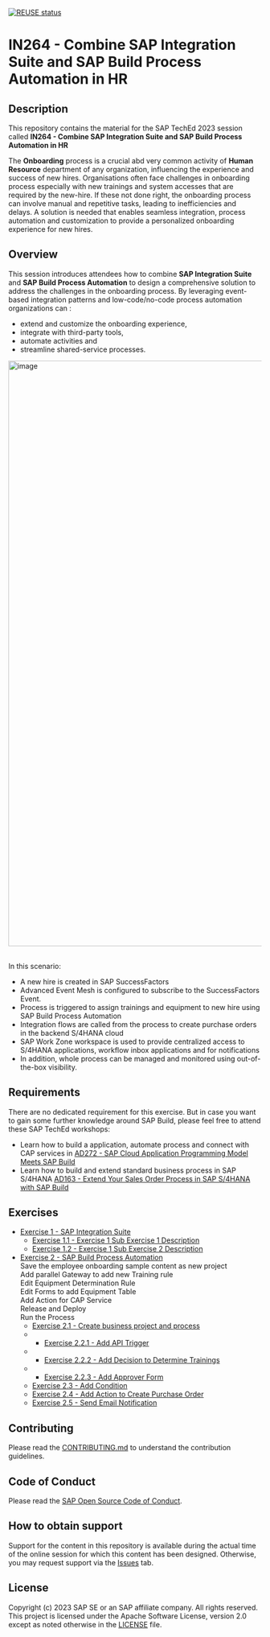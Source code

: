 [![REUSE status](https://api.reuse.software/badge/github.com/SAP-samples/teched2023-IN264)](https://api.reuse.software/info/github.com/SAP-samples/teched2023-IN264)

# IN264 - Combine SAP Integration Suite and SAP Build Process Automation in HR


## Description

This repository contains the material for the SAP TechEd 2023 session called **IN264 - Combine SAP Integration Suite and SAP Build Process Automation in HR**

The **Onboarding** process is a crucial abd very common activity of **Human Resource** department of any organization, influencing the experience and success of new hires. Organisations often face challenges in onboarding process especially with new trainings and system accesses that are required by the new-hire. If these not done right, the onboarding process can involve manual and repetitive tasks, leading to inefficiencies and delays. A solution is needed that enables seamless integration, process automation and customization to provide a personalized onboarding experience for new hires.

## Overview

This session introduces attendees how to combine **SAP Integration Suite** and **SAP Build Process Automation** to design a comprehensive solution to address the challenges in the onboarding process. By leveraging event-based integration patterns and low-code/no-code process automation organizations can :
- extend and customize the onboarding experience,
- integrate with third-party tools,
- automate activities and
- streamline shared-service processes.

<img width="1164" alt="image" src="https://github.com/SAP-samples/teched2023-IN264/assets/34297037/ae6a7241-4edd-4455-9a15-95016639aa49">


<br>In this scenario: <br>
- A new hire is created in SAP SuccessFactors
- Advanced Event Mesh is configured to subscribe to the SuccessFactors Event.
- Process is triggered to assign trainings and equipment to new hire using SAP Build Process Automation
- Integration flows are called from the process to create purchase orders in the backend S/4HANA cloud
- SAP Work Zone workspace is used to provide centralized access to S/4HANA applications, workflow inbox applications and for notifications
- In addition, whole process can be managed and monitored using out-of-the-box visibility.


## Requirements

There are no dedicated requirement for this exercise. But in case you want to gain some further knowledge around SAP Build, please feel free to attend these SAP TechEd workshops:
- Learn how to build a application, automate process and connect with CAP services in [AD272 - SAP Cloud Application Programming Model Meets SAP Build](https://github.com/SAP-samples/teched2023-AD272)
- Learn how to build and extend standard business process in SAP S/4HANA [AD163 - Extend Your Sales Order Process in SAP S/4HANA with SAP Build](https://github.com/SAP-samples/teched2023-AD163)

## Exercises


- [Exercise 1 - SAP Integration Suite](exercises/ex1/)
    - [Exercise 1.1 - Exercise 1 Sub Exercise 1 Description](exercises/ex1#exercise-11-sub-exercise-1-description)
    - [Exercise 1.2 - Exercise 1 Sub Exercise 2 Description](exercises/ex1#exercise-12-sub-exercise-2-description)
- [Exercise 2 - SAP Build Process Automation](exercises/ex2/)
        <br>Save the employee onboarding sample content as new project
         <br>Add parallel Gateway to add new Training rule
         <br>Edit Equipment Determination Rule
         <br>Edit Forms to add Equipment Table
         <br>Add Action for CAP Service
         <br>Release and Deploy
         <br>Run the Process 
    - [Exercise 2.1 - Create business project and process](exercises/ex2#exercise-21-sub-exercise-1-description)
   - - [Exercise 2.2.1 - Add API Trigger](exercises/ex2#exercise-22-sub-exercise-2-description)
    - - [Exercise 2.2.2 - Add Decision to Determine Trainings](exercises/ex2#exercise-22-sub-exercise-2-description)
    - - [Exercise 2.2.3 - Add Approver Form](exercises/ex2#exercise-22-sub-exercise-2-description)
    - [Exercise 2.3 - Add Condition](exercises/ex2#exercise-22-sub-exercise-2-description)
    - [Exercise 2.4 - Add Action to Create Purchase Order](exercises/ex2#exercise-22-sub-exercise-2-description)
    - [Exercise 2.5 - Send Email Notification](exercises/ex2#exercise-22-sub-exercise-2-description)

  
## Contributing
Please read the [CONTRIBUTING.md](./CONTRIBUTING.md) to understand the contribution guidelines.

## Code of Conduct
Please read the [SAP Open Source Code of Conduct](https://github.com/SAP-samples/.github/blob/main/CODE_OF_CONDUCT.md).

## How to obtain support

Support for the content in this repository is available during the actual time of the online session for which this content has been designed. Otherwise, you may request support via the [Issues](../../issues) tab.

## License
Copyright (c) 2023 SAP SE or an SAP affiliate company. All rights reserved. This project is licensed under the Apache Software License, version 2.0 except as noted otherwise in the [LICENSE](LICENSES/Apache-2.0.txt) file.

